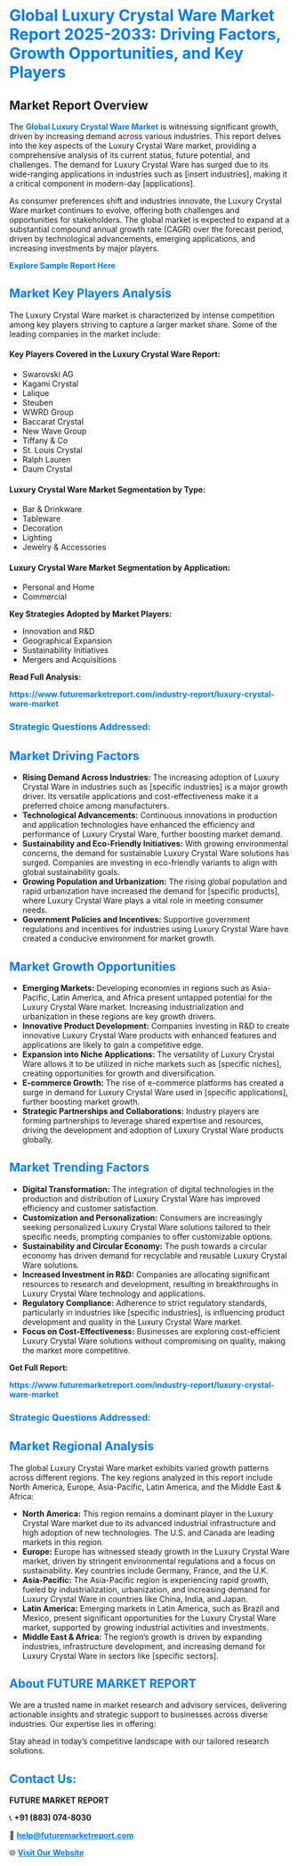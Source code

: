 <h1 style="color: #007BFF;">Global Luxury Crystal Ware Market Report 2025-2033: Driving Factors, Growth Opportunities, and Key Players</h1>

<section id="overview">
<h2>Market Report Overview</h2>
<p>The <a href="https://www.futuremarketreport.com/industry-report/luxury-crystal-ware-market" style="color: #007BFF; text-decoration: none;"><strong>Global Luxury Crystal Ware Market</strong></a> is witnessing significant growth, driven by increasing demand across various industries. This report delves into the key aspects of the Luxury Crystal Ware market, providing a comprehensive analysis of its current status, future potential, and challenges. The demand for Luxury Crystal Ware has surged due to its wide-ranging applications in industries such as [insert industries], making it a critical component in modern-day [applications].</p>
<p>As consumer preferences shift and industries innovate, the Luxury Crystal Ware market continues to evolve, offering both challenges and opportunities for stakeholders. The global market is expected to expand at a substantial compound annual growth rate (CAGR) over the forecast period, driven by technological advancements, emerging applications, and increasing investments by major players.</p>
</section>

<section id="overview">
<p><a href="https://www.futuremarketreport.com/request-sample/reportId=27669" style="color: #007BFF; text-decoration: none;"><strong>Explore Sample Report Here</strong></a></p>
</section>

<section id="key-players">
<h2 style="color: #007BFF;">Market Key Players Analysis</h2>
<p>The Luxury Crystal Ware market is characterized by intense competition among key players striving to capture a larger market share. Some of the leading companies in the market include:</p>
<h4>Key Players Covered in the Luxury Crystal Ware Report:</h4>
<ul><li>Swarovski AG</li><li>Kagami Crystal</li><li>Lalique</li><li>Steuben</li><li>WWRD Group</li><li>Baccarat Crystal</li><li>New Wave Group</li><li>Tiffany &amp; Co</li><li>St. Louis Crystal</li><li>Ralph Lauren</li><li>Daum Crystal</li></ul>
<h4>Luxury Crystal Ware Market Segmentation by Type:</h4>
<ul><li>Bar &amp; Drinkware</li><li>Tableware</li><li>Decoration</li><li>Lighting</li><li>Jewelry &amp; Accessories</li></ul>

<h4>Luxury Crystal Ware Market Segmentation by Application:</h4>
<ul><li>Personal and Home</li><li>Commercial</li></ul>
<p><strong>Key Strategies Adopted by Market Players:</strong></p>
<ul>
<li>Innovation and R&D</li>
<li>Geographical Expansion</li>
<li>Sustainability Initiatives</li>
<li>Mergers and Acquisitions</li>
</ul>
</section>

<section>
<p><strong>Read Full Analysis: </strong></p><a href="https://www.futuremarketreport.com/industry-report/luxury-crystal-ware-market" style="color: #007BFF; text-decoration: none;"><strong>https://www.futuremarketreport.com/industry-report/luxury-crystal-ware-market</strong></a>
<h3 style="color: #007BFF;">Strategic Questions Addressed:</h3>
</section>

<section id="driving-factors">
<h2 style="color: #007BFF;">Market Driving Factors</h2>
<ul>
<li><strong>Rising Demand Across Industries:</strong> The increasing adoption of Luxury Crystal Ware in industries such as [specific industries] is a major growth driver. Its versatile applications and cost-effectiveness make it a preferred choice among manufacturers.</li>
<li><strong>Technological Advancements:</strong> Continuous innovations in production and application technologies have enhanced the efficiency and performance of Luxury Crystal Ware, further boosting market demand.</li>
<li><strong>Sustainability and Eco-Friendly Initiatives:</strong> With growing environmental concerns, the demand for sustainable Luxury Crystal Ware solutions has surged. Companies are investing in eco-friendly variants to align with global sustainability goals.</li>
<li><strong>Growing Population and Urbanization:</strong> The rising global population and rapid urbanization have increased the demand for [specific products], where Luxury Crystal Ware plays a vital role in meeting consumer needs.</li>
<li><strong>Government Policies and Incentives:</strong> Supportive government regulations and incentives for industries using Luxury Crystal Ware have created a conducive environment for market growth.</li>
</ul>
</section>

<section id="growth-opportunities">
<h2 style="color: #007BFF;">Market Growth Opportunities</h2>
<ul>
<li><strong>Emerging Markets:</strong> Developing economies in regions such as Asia-Pacific, Latin America, and Africa present untapped potential for the Luxury Crystal Ware market. Increasing industrialization and urbanization in these regions are key growth drivers.</li>
<li><strong>Innovative Product Development:</strong> Companies investing in R&D to create innovative Luxury Crystal Ware products with enhanced features and applications are likely to gain a competitive edge.</li>
<li><strong>Expansion into Niche Applications:</strong> The versatility of Luxury Crystal Ware allows it to be utilized in niche markets such as [specific niches], creating opportunities for growth and diversification.</li>
<li><strong>E-commerce Growth:</strong> The rise of e-commerce platforms has created a surge in demand for Luxury Crystal Ware used in [specific applications], further boosting market growth.</li>
<li><strong>Strategic Partnerships and Collaborations:</strong> Industry players are forming partnerships to leverage shared expertise and resources, driving the development and adoption of Luxury Crystal Ware products globally.</li>
</ul>
</section>

<section id="trending-factors">
<h2 style="color: #007BFF;">Market Trending Factors</h2>
<ul>
<li><strong>Digital Transformation:</strong> The integration of digital technologies in the production and distribution of Luxury Crystal Ware has improved efficiency and customer satisfaction.</li>
<li><strong>Customization and Personalization:</strong> Consumers are increasingly seeking personalized Luxury Crystal Ware solutions tailored to their specific needs, prompting companies to offer customizable options.</li>
<li><strong>Sustainability and Circular Economy:</strong> The push towards a circular economy has driven demand for recyclable and reusable Luxury Crystal Ware solutions.</li>
<li><strong>Increased Investment in R&D:</strong> Companies are allocating significant resources to research and development, resulting in breakthroughs in Luxury Crystal Ware technology and applications.</li>
<li><strong>Regulatory Compliance:</strong> Adherence to strict regulatory standards, particularly in industries like [specific industries], is influencing product development and quality in the Luxury Crystal Ware market.</li>
<li><strong>Focus on Cost-Effectiveness:</strong> Businesses are exploring cost-efficient Luxury Crystal Ware solutions without compromising on quality, making the market more competitive.</li>
</ul>
</section>

<section>
<p><strong>Get Full Report: </strong></p><a href="https://www.futuremarketreport.com/industry-report/luxury-crystal-ware-market" style="color: #007BFF; text-decoration: none;"><strong>https://www.futuremarketreport.com/industry-report/luxury-crystal-ware-market</strong></a>
<h3 style="color: #007BFF;">Strategic Questions Addressed:</h3>
</section>


<section id="regional-analysis">
<h2 style="color: #007BFF;">Market Regional Analysis</h2>
<p>The global Luxury Crystal Ware market exhibits varied growth patterns across different regions. The key regions analyzed in this report include North America, Europe, Asia-Pacific, Latin America, and the Middle East & Africa:</p>
<ul>
<li><strong>North America:</strong> This region remains a dominant player in the Luxury Crystal Ware market due to its advanced industrial infrastructure and high adoption of new technologies. The U.S. and Canada are leading markets in this region.</li>
<li><strong>Europe:</strong> Europe has witnessed steady growth in the Luxury Crystal Ware market, driven by stringent environmental regulations and a focus on sustainability. Key countries include Germany, France, and the U.K.</li>
<li><strong>Asia-Pacific:</strong> The Asia-Pacific region is experiencing rapid growth, fueled by industrialization, urbanization, and increasing demand for Luxury Crystal Ware in countries like China, India, and Japan.</li>
<li><strong>Latin America:</strong> Emerging markets in Latin America, such as Brazil and Mexico, present significant opportunities for the Luxury Crystal Ware market, supported by growing industrial activities and investments.</li>
<li><strong>Middle East & Africa:</strong> The region’s growth is driven by expanding industries, infrastructure development, and increasing demand for Luxury Crystal Ware in sectors like [specific sectors].</li>
</ul>
</section>

<footer>
<h2 style="color: #007BFF;">About FUTURE MARKET REPORT</h2>
<p>We are a trusted name in market research and advisory services, delivering actionable insights and strategic support to businesses across diverse industries. Our expertise lies in offering:</p>

<p>Stay ahead in today’s competitive landscape with our tailored research solutions.</p>

<h2 style="color: #007BFF;">Contact Us:</h2>
<p><strong>FUTURE MARKET REPORT</strong></p>
<p>📞 <strong>+91 (883) 074-8030</strong></p>
<p>📧 <strong><a href="mailto:help@futuremarketreport.com" style="color: #007BFF;">help@futuremarketreport.com</a></strong></p>
<p>🌐 <strong><a href="https://www.futuremarketreport.com/" style="color: #007BFF;">Visit Our Website</a></strong></p>
</footer>